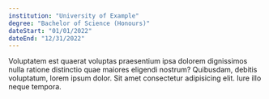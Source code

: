 ```yaml
---
institution: "University of Example"
degree: "Bachelor of Science (Honours)"
dateStart: "01/01/2022"
dateEnd: "12/31/2022"
---
```


Voluptatem est quaerat voluptas praesentium ipsa dolorem dignissimos nulla ratione distinctio quae maiores eligendi nostrum? Quibusdam, debitis voluptatum, lorem ipsum dolor. Sit amet consectetur adipisicing elit. Iure illo neque tempora.